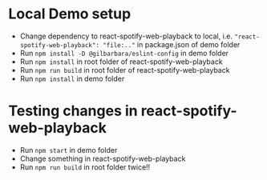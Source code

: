 # Local Demo setup

- Change dependency to react-spotify-web-playback to local, i.e. `"react-spotify-web-playback": "file:.."` in package.json of demo folder
- Run `npm install -D @gilbarbara/eslint-config` in demo folder
- Run `npm install` in root folder of react-spotify-web-playback
- Run `npm run build` in root folder of react-spotify-web-playback
- Run `npm install` in demo folder

# Testing changes in react-spotify-web-playback
- Run `npm start` in demo folder
- Change something in react-spotify-web-playback
- Run `npm run build` in root folder twice!! 

